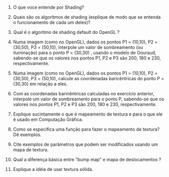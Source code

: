1. O que voce entende por Shading?

2. Quais são os algoritmos de shading (explique de modo que se entenda o funcionamento de cada um deles)?

3. Qual é o algoritmo de shading default do OpenGL ?

4. Numa imagem (como no OpenGL), dados os pontos P1 = (10,10), P2 = (30,50), P3 = (50,10), interpole um valor de sombreamento (ou iluminação) para o ponto P = (30,30) , usando o modelo de Gouraud, sabendo-se que os valores nos pontos P1, P2 e P3 são 200, 180 e 230, respectivamente.

5. Numa imagem (como no OpenGL), dados os pontos P1 = (10,10), P2 = (30,50), P3 = (50,10), calcule as coordenadas baricêntricas do ponto P = (30,30) em relação a eles.

6. Com as coordenadas barinêntricas calculadas no exercício anterior, interpole um valor de sombreamento para o ponto P, sabendo-se que os valores nos pontos P1, P2 e P3 são 200, 180 e 230, respectivamente.

7. Explique sucintamente o que é mapeamento de textura e para o que ele é usado em Computação Gráfica.

8. Como se especifica uma função para fazer o mapeamento de textura? Dê exemplos.

9. Cite exemplos de parâmetros que podem ser modificados usando um mapa de textura.

10. Qual a diferença básica entre "bump map" e mapa de deslocamentos ?

11. Explique a idéia de usar textura sólida.
